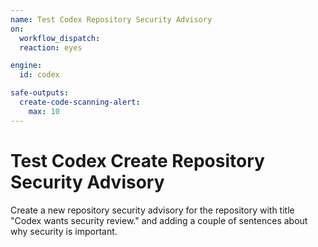 ```yaml
---
name: Test Codex Repository Security Advisory
on:
  workflow_dispatch:
  reaction: eyes

engine: 
  id: codex

safe-outputs:
  create-code-scanning-alert:
    max: 10
---
```


# Test Codex Create Repository Security Advisory

Create a new repository security advisory for the repository with title "Codex wants security review." and adding a couple of sentences about why security is important.